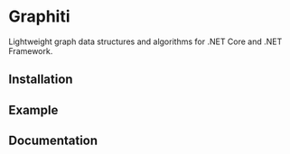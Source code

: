 # Graphiti

Lightweight graph data structures and algorithms for .NET Core and .NET Framework.

## Installation

## Example

## Documentation